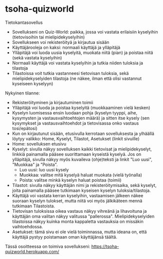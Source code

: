 # tsoha-quizworld
Tietokantasovellus

- Sovellukseni on Quiz-World: paikka, jossa voi vastata erilaisiin kyselyihin (tietovisoihin tai mielipidekyselyihin)
- Sovellukseen voi rekisteröityä ja kirjautua sisään
- Käyttäjärooleja on kaksi: normaali käyttäjä ja ylläpitäjä
- Ylläpitäjä voi luoda uusia kyselyitä, muokata niitä (pian) ja poistaa niitä (sekä vastata kyselyihin)
- Normaali käyttäjä voi vastata kyselyihin ja tutkia niiden tuloksia ja tilastoja
- Tilastoissa voit tutkia vastanneesi tietovisan tuloksia, sekä mielipidekyselyiden tilastoja (ne näkee, ilman että olisi vastannut kyseiseen kyselyyn)

Nykyinen tilanne:
- Rekisteröityminen ja kirjautuminen toimii
- Ylläpitäjä voi luoda ja poistaa kyselyitä (muokkaaminen vielä kesken)
- Kyselyn luomisessa ensin luodaan pohja (kyselyn tyyppi, aihe, kysymysten ja vastausvaihtoehtojen määrä) ja sitten itse kysely (sen kysymykset ja vastausvaihtoehdot ja tietovisassa onko vastaus tosi/epätosi)
- Kun on kirjautunut sisään, etusivulla kerrotaan sovelluksesta ja ylhäällä löytyy valikko: Home, Kyselyt, Tilastot, Asetukset (linkit sivuille)
- Home: sovelluksen etusivu
- Kyselyt: sivulla näkyy sovelluksen kaikki tietovisat ja mielipidekyselyt, linkkiä painamalla pääsee suorittamaan kyseistä kyselyä. Jos on ylläpitäjä, sivulla näkyy myös kuvaileva (ohje)teksti ja linkit "Luo uusi", "Muokkaa" ja "Poista".
  - Luo uusi: luo uusi kysely
  - Muokkaa: valitse mitä kyselyä haluat muokata (vielä työnalla)
  - Poista: valitse minkä kyselyn haluat poistaa (toimii)
- Tilastot: sivulla näkyy käyttäjän nimi ja rekisteröitymisaika, sekä kyselyt, joita painamalla pääsee tutkimaan kyseisen kyselyn tuloksia/tilastoja.
- Käyttäjä voi vastata kerran kyselyihin, vastaamisen jälkeen näkee suoraan kyselyn tulokset, mutta niitä voi myös jälkikäteen mennä tutkimaan Tilastoista.
- Tietovisan tuloksissa oikea vastaus näkyy vihreänä ja lihavoituna ja käyttäjän oma valitan näkyy valitussa "pallerossa". Mielipidekyselyiden tilastoissa näkyy kuinka monta kappaletta vastauksia on missäkin vaihtoehdossa.
- Asetukset: tämä sivu ei ole vielä toiminnassa, mutta ideana on, että käyttäjä pystyy poistamaan oman käyttäjänsä täältä.

Tässä osoitteessa on toimiva sovellukseni:
https://tsoha-quizworld.herokuapp.com/
